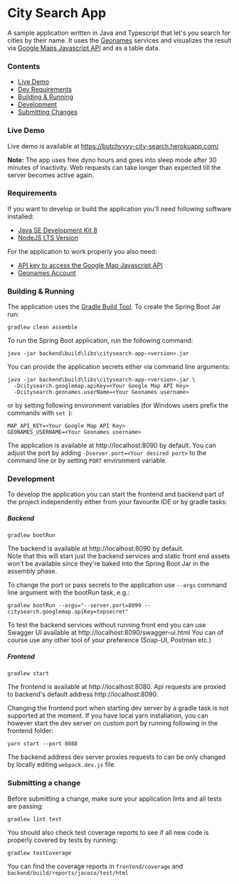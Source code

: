 # City Search App

A sample application written in Java and Typescript that let's you search for
cities by their name. It uses the [Geonames](https://www.geonames.org/)
services and visualizes the result via
[Google Maps Javascript API](https://developers.google.com/maps/documentation/javascript/tutorial)
and as a table data.

### Contents

* [Live Demo](#live-demo)
* [Dev Requirements](#requirements)
* [Building & Running](#building--running)
* [Development](#development)
* [Submitting Changes](#submitting-a-change)

### Live Demo

Live demo is available at https://butchyyyy-city-search.herokuapp.com/

**Note:** The app uses free dyno hours and goes into sleep mode after 30 minutes of inactivity.
Web requests can take longer than expected till the server becomes active again.

### Requirements

If you want to develop or build the application you'll need following
software installed:
* [Java SE Development Kit 8](https://www.oracle.com/technetwork/java/javase/downloads/jdk8-downloads-2133151.html)
* [NodeJS LTS Version](https://nodejs.org/en/download/)

For the application to work properly you also need:
* [API key to access the Google Map Javascript API](https://developers.google.com/maps/documentation/javascript/get-api-key)
* [Geonames Account](http://www.geonames.org/login)

### Building & Running 

The application uses the [Gradle Build Tool](https://gradle.org/). To create the Spring Boot Jar
run:
```
gradlew clean assemble
```

To run the Spring Boot application, run the following command:

```
java -jar backend\build\libs\citysearch-app-<version>.jar
```

You can provide the application secrets either via command line arguments:

```
java -jar backend\build\libs\citysearch-app-<version>.jar \
  -Dcitysearch.googlemap.apiKey=<Your Google Map API Key>
  -Dcitysearch.geonames.userName=<Your Geonames username>
```

or by setting following environment variables
(for Windows users prefix the commands with ```set ```):
```
MAP_API_KEY=<Your Google Map API Key>
GEONAMES_USERNAME=<Your Geonames username>
```

The application is available at http://localhost:8090 by default.
You can adjust the port by adding ```-Dserver.port=<Your desired port>``` to the command line
or by setting ```PORT``` environment variable.  

### Development

To develop the application you can start the frontend and backend part of the
project independently either from your favourite IDE or by gradle tasks:

##### Backend 

```
gradlew bootRun
```

The backend is available at http://localhost:8090 by default.\
Note that this will start just the backend services and static front end assets won't be available
since they're baked into the Spring Boot Jar in the assembly phase.

To change the port or pass secrets to the application use ```--args``` command line argument
with the bootRun task, e.g.:

```
gradlew bootRun --args="--server.port=8099 --citysearch.googlemap.apiKey=topsecret" 
```

To test the backend services without running front end you can use Swagger UI
available at http://localhost:8090/swagger-ui.html
You can of course use any other tool of your preference (Soap-UI, Postman etc.) 

##### Frontend

```
gradlew start
```

The frontend is available at http://localhost:8080. Api requests are proxied
to backend's default address http://localhost:8090.

Changing the frontend port when starting dev server by a gradle task is not supported
at the moment. If you have local yarn installation, you can however start the dev server
on custom port by running following in the frontend folder:

```
yarn start --port 8088
```

The backend address dev server proxies requests to can be only changed
by locally editing ```webpack.dev.js``` file.


### Submitting a change 

Before submitting a change, make sure your application lints and all tests are passing:

```
gradlew lint test
```

You should also check test coverage reports to see if all new code is properly
covered by tests by running:

```
gradlew testCoverage
```

You can find the coverage reports in ```frontend/coverage``` and ```backend/build/reports/jacoco/test/html```
